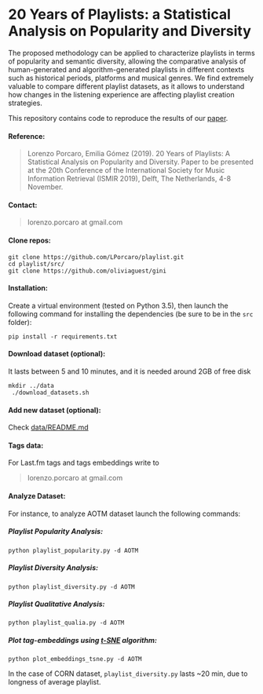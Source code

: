 # 20 Years of Playlists: a Statistical Analysis on Popularity and Diversity

The proposed methodology can be applied to characterize playlists in terms of popularity and semantic diversity, allowing the comparative analysis of human-generated and algorithm-generated playlists in different contexts such as historical periods, platforms and musical genres. We find extremely valuable to compare different playlist datasets, as it allows to understand how changes in the listening experience are affecting playlist creation strategies.

This repository contains code to reproduce the results of our [paper](http://mtg.upf.edu/node/3959).

#### Reference:
> Lorenzo Porcaro, Emilia Gómez (2019). 20 Years of Playlists: A Statistical Analysis on Popularity and Diversity. Paper to be presented at the 20th Conference of the International Society for Music Information Retrieval (ISMIR 2019), Delft, The Netherlands, 4-8 November.

#### Contact:
>lorenzo.porcaro at gmail.com

#### Clone repos:
```
git clone https://github.com/LPorcaro/playlist.git
cd playlist/src/
git clone https://github.com/oliviaguest/gini
```

#### Installation:
Create a virtual environment (tested on Python 3.5), then launch the following command for installing the dependencies (be sure to be in the `src` folder):
 ```
pip install -r requirements.txt
 ```
 
 #### Download dataset (optional):
 It lasts between 5 and 10 minutes, and it is needed around 2GB of free disk
 ```
 mkdir ../data
  ./download_datasets.sh
```

 #### Add new dataset (optional):
 Check [data/README.md](https://github.com/LPorcaro/playlist/blob/master/data/README.md)

 #### Tags data:
For Last.fm tags and tags embeddings write to 
> lorenzo.porcaro at gmail.com

 #### Analyze Dataset:
 For instance, to analyze AOTM dataset launch the following commands: 
 
##### Playlist Popularity Analysis:
```
python playlist_popularity.py -d AOTM
```
##### Playlist Diversity Analysis:
```
python playlist_diversity.py -d AOTM
```
##### Playlist Qualitative Analysis:
```
python playlist_qualia.py -d AOTM 
```
##### Plot tag-embeddings using [t-SNE](https://lvdmaaten.github.io/tsne/) algorithm:
```
python plot_embeddings_tsne.py -d AOTM
```
In the case of CORN dataset, `playlist_diversity.py` lasts ~20 min, due to longness of average playlist.
